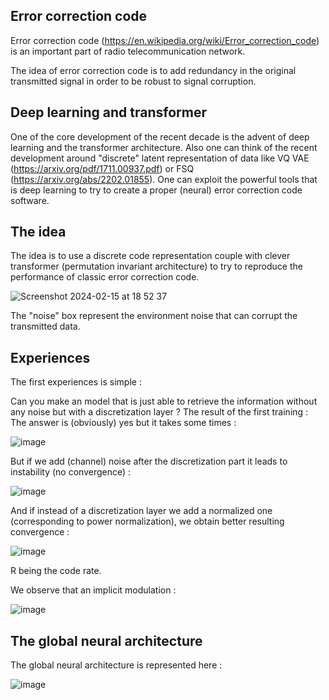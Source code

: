 ## Error correction code

Error correction code (https://en.wikipedia.org/wiki/Error_correction_code) is an important part of radio telecommunication network.

The idea of error correction code is to add redundancy in the original transmitted signal in order to be robust to signal corruption.

## Deep learning and transformer

One of the core development of the recent decade is the advent of deep learning and the transformer architecture.
Also one can think of the recent development around "discrete" latent representation of data like VQ VAE (https://arxiv.org/pdf/1711.00937.pdf) or FSQ (https://arxiv.org/abs/2202.01855).
One can exploit the powerful tools that is deep learning to try to create a proper (neural) error correction code software.

## The idea



The idea is to use a discrete code representation couple with clever transformer (permutation invariant architecture) to try to reproduce the performance of classic error correction code.

![Screenshot 2024-02-15 at 18 52 37](https://github.com/Forbu/deepcodecorrection/assets/11457947/7d07ebac-a6bb-4ab2-a044-fd1da1375a4e)

The "noise" box represent the environment noise that can corrupt the transmitted data.

## Experiences

The first experiences is simple :

Can you make an model that is just able to retrieve the information without any noise but with a discretization layer ?
The result of the first training : 
The answer is (obviously) yes but it takes some times :

![image](https://github.com/Forbu/deepcodecorrection/assets/11457947/ec3630a7-ad4f-4e90-8eb0-ca3935a222c1)

But if we add (channel) noise after the discretization part it leads to instability (no convergence) :

![image](https://github.com/Forbu/deepcodecorrection/assets/11457947/5d22f5c9-8050-47ff-a6e8-89da503dc5af)


And if instead of a discretization layer we add a normalized one (corresponding to power normalization), we obtain better resulting convergence :

![image](https://github.com/Forbu/deepcodecorrection/assets/11457947/45014458-1919-45b9-b4a2-0b439b9f309d)


R being the code rate.

We observe that an implicit modulation :

![image](https://github.com/Forbu/deepcodecorrection/assets/11457947/a2ee4d1d-9d18-4f2f-b253-d5668016b7b3)

## The global neural architecture 

The global neural architecture is represented here :

![image](https://github.com/Forbu/deepcodecorrection/assets/11457947/f77b0559-3930-4fbe-a0f2-7069ac2385e7)





